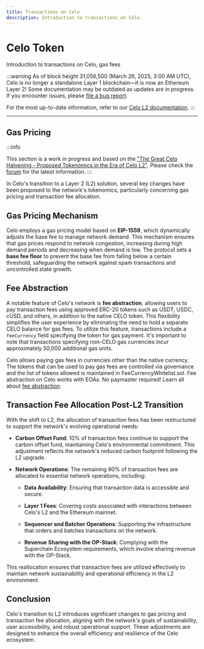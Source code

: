 ```yaml
---
title: Transactions on Celo
description: Introduction to transactions on Celo.
---
```


# Celo Token

Introduction to transactions on Celo, gas fees 

:::warning
As of block height 31,056,500 (March 26, 2025, 3:00 AM UTC), Celo is no longer a standalone Layer 1 blockchain—it is now an Ethereum Layer 2!
Some documentation may be outdated as updates are in progress. If you encounter issues, please [file a bug report](https://github.com/celo-org/docs/issues/new/choose).

For the most up-to-date information, refer to our [Celo L2 documentation](https://docs.celo.org/cel2).
:::

---

## Gas Pricing

:::info

This section is a work in progress and based on the ["The Great Celo Halvening - Proposed Tokenomics in the Era of Celo L2"](https://forum.celo.org/t/the-great-celo-halvening-proposed-tokenomics-in-the-era-of-celo-l2/9701/1). Please check the [forum](https://forum.celo.org/) for the latest information.
:::

In Celo's transition to a Layer 2 (L2) solution, several key changes have been proposed to the network's tokenomics, particularly concerning gas pricing and transaction fee allocation.

## Gas Pricing Mechanism

Celo employs a gas pricing model based on **EIP-1559**, which dynamically adjusts the base fee to manage network demand. This mechanism ensures that gas prices respond to network congestion, increasing during high demand periods and decreasing when demand is low. The protocol sets a **base fee floor** to prevent the base fee from falling below a certain threshold, safeguarding the network against spam transactions and uncontrolled state growth. 

## Fee Abstraction

A notable feature of Celo's network is **fee abstraction**, allowing users to pay transaction fees using approved ERC-20 tokens such as USDT, USDC, cUSD, and others, in addition to the native CELO token. This flexibility simplifies the user experience by eliminating the need to hold a separate CELO balance for gas fees. To utilize this feature, transactions include a `feeCurrency` field specifying the token for gas payment. It's important to note that transactions specifying non-CELO gas currencies incur approximately 50,000 additional gas units.

Celo allows paying gas fees in currencies other than the native currency. The tokens that can be used to pay gas fees are controlled via governance and the list of tokens allowed is maintained in FeeCurrencyWhitelist.sol. Fee abstraction on Celo works with EOAs. No paymaster required! Learn all about [fee abstraction](/cel2/guides/fee-abstraction).

## Transaction Fee Allocation Post-L2 Transition

With the shift to L2, the allocation of transaction fees has been restructured to support the network's evolving operational needs:

- **Carbon Offset Fund**: 10% of transaction fees continue to support the carbon offset fund, maintaining Celo's environmental commitment. This adjustment reflects the network's reduced carbon footprint following the L2 upgrade.

- **Network Operations**: The remaining 90% of transaction fees are allocated to essential network operations, including:

  - **Data Availability**: Ensuring that transaction data is accessible and secure.

  - **Layer 1 Fees**: Covering costs associated with interactions between Celo's L2 and the Ethereum mainnet.

  - **Sequencer and Batcher Operations**: Supporting the infrastructure that orders and batches transactions on the network.

  - **Revenue Sharing with the OP-Stack**: Complying with the Superchain Ecosystem requirements, which involve sharing revenue with the OP-Stack. 

This reallocation ensures that transaction fees are utilized effectively to maintain network sustainability and operational efficiency in the L2 environment.

## Conclusion

Celo's transition to L2 introduces significant changes to gas pricing and transaction fee allocation, aligning with the network's goals of sustainability, user accessibility, and robust operational support. These adjustments are designed to enhance the overall efficiency and resilience of the Celo ecosystem. 
